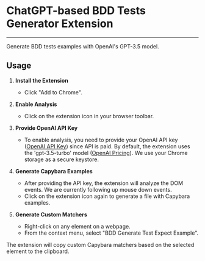 # ChatGPT-based BDD Tests Generator Extension

---

Generate BDD tests examples with OpenAI's GPT-3.5 model.

## Usage

1) **Install the Extension**

    - Click "Add to Chrome".

2) **Enable Analysis**

    - Click on the extension icon in your browser toolbar.

3) **Provide OpenAI API Key**

    - To enable analysis, you need to provide your OpenAI API key ([OpenAI API Key](https://openai.com/blog/openai-api)) since API is paid. By default, the extension uses the 'gpt-3.5-turbo' model ([OpenAI Pricing](https://openai.com/pricing)). We use your Chrome storage as a secure keystore.

4) **Generate Capybara Examples**

    - After providing the API key, the extension will analyze the DOM events. We are currently following up mouse down events.
    - Click on the extension icon again to generate a file with Capybara examples.

5) **Generate Custom Matchers**

    - Right-click on any element on a webpage.
    - From the context menu, select "BDD Generate Test Expect Example".

The extension will copy custom Capybara matchers based on the selected element to the clipboard.
